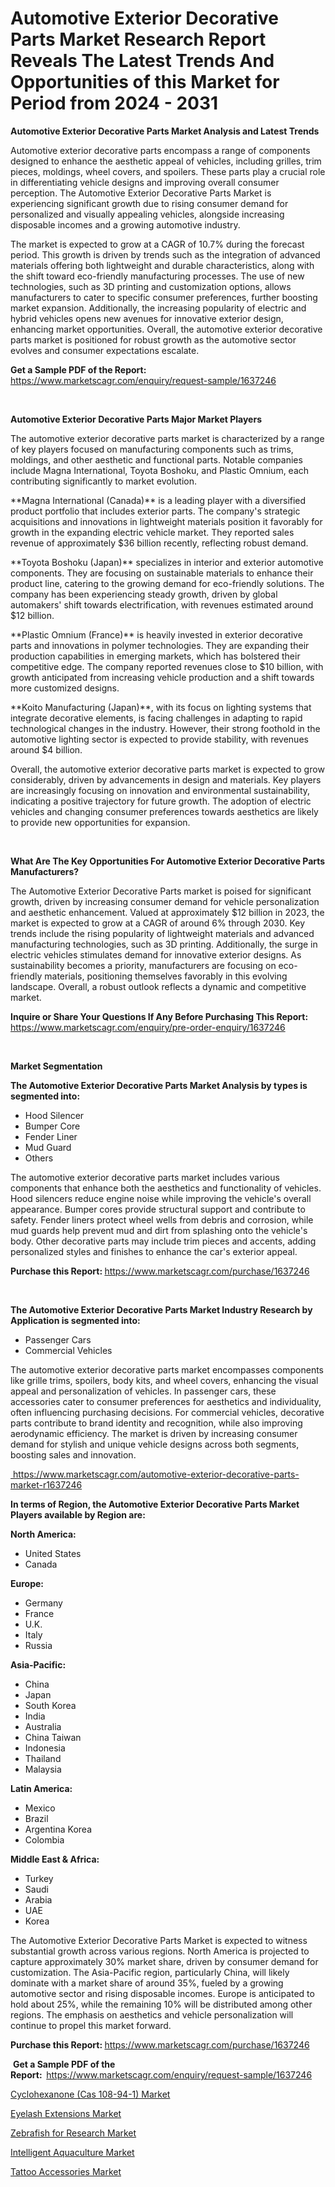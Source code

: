 <p><h1>Automotive Exterior Decorative Parts Market Research Report Reveals The Latest Trends And Opportunities of this Market for Period from 2024 - 2031</h1></p><p><strong>Automotive Exterior Decorative Parts Market Analysis and Latest Trends</strong></p>
<p><p>Automotive exterior decorative parts encompass a range of components designed to enhance the aesthetic appeal of vehicles, including grilles, trim pieces, moldings, wheel covers, and spoilers. These parts play a crucial role in differentiating vehicle designs and improving overall consumer perception. The Automotive Exterior Decorative Parts Market is experiencing significant growth due to rising consumer demand for personalized and visually appealing vehicles, alongside increasing disposable incomes and a growing automotive industry.</p><p>The market is expected to grow at a CAGR of 10.7% during the forecast period. This growth is driven by trends such as the integration of advanced materials offering both lightweight and durable characteristics, along with the shift toward eco-friendly manufacturing processes. The use of new technologies, such as 3D printing and customization options, allows manufacturers to cater to specific consumer preferences, further boosting market expansion. Additionally, the increasing popularity of electric and hybrid vehicles opens new avenues for innovative exterior design, enhancing market opportunities. Overall, the automotive exterior decorative parts market is positioned for robust growth as the automotive sector evolves and consumer expectations escalate.</p></p>
<p><strong>Get a Sample PDF of the Report:&nbsp;</strong> <a href="https://www.marketscagr.com/enquiry/request-sample/1637246">https://www.marketscagr.com/enquiry/request-sample/1637246</a></p>
<p>&nbsp;</p>
<p><strong>Automotive Exterior Decorative Parts Major Market Players</strong></p>
<p><p>The automotive exterior decorative parts market is characterized by a range of key players focused on manufacturing components such as trims, moldings, and other aesthetic and functional parts. Notable companies include Magna International, Toyota Boshoku, and Plastic Omnium, each contributing significantly to market evolution.</p><p>**Magna International (Canada)** is a leading player with a diversified product portfolio that includes exterior parts. The company's strategic acquisitions and innovations in lightweight materials position it favorably for growth in the expanding electric vehicle market. They reported sales revenue of approximately $36 billion recently, reflecting robust demand.</p><p>**Toyota Boshoku (Japan)** specializes in interior and exterior automotive components. They are focusing on sustainable materials to enhance their product line, catering to the growing demand for eco-friendly solutions. The company has been experiencing steady growth, driven by global automakers' shift towards electrification, with revenues estimated around $12 billion.</p><p>**Plastic Omnium (France)** is heavily invested in exterior decorative parts and innovations in polymer technologies. They are expanding their production capabilities in emerging markets, which has bolstered their competitive edge. The company reported revenues close to $10 billion, with growth anticipated from increasing vehicle production and a shift towards more customized designs.</p><p>**Koito Manufacturing (Japan)**, with its focus on lighting systems that integrate decorative elements, is facing challenges in adapting to rapid technological changes in the industry. However, their strong foothold in the automotive lighting sector is expected to provide stability, with revenues around $4 billion.</p><p>Overall, the automotive exterior decorative parts market is expected to grow considerably, driven by advancements in design and materials. Key players are increasingly focusing on innovation and environmental sustainability, indicating a positive trajectory for future growth. The adoption of electric vehicles and changing consumer preferences towards aesthetics are likely to provide new opportunities for expansion.</p></p>
<p>&nbsp;</p>
<p><strong>What Are The Key Opportunities For Automotive Exterior Decorative Parts Manufacturers?</strong></p>
<p><p>The Automotive Exterior Decorative Parts market is poised for significant growth, driven by increasing consumer demand for vehicle personalization and aesthetic enhancement. Valued at approximately $12 billion in 2023, the market is expected to grow at a CAGR of around 6% through 2030. Key trends include the rising popularity of lightweight materials and advanced manufacturing technologies, such as 3D printing. Additionally, the surge in electric vehicles stimulates demand for innovative exterior designs. As sustainability becomes a priority, manufacturers are focusing on eco-friendly materials, positioning themselves favorably in this evolving landscape. Overall, a robust outlook reflects a dynamic and competitive market.</p></p>
<p><strong>Inquire or Share Your Questions If Any Before Purchasing This Report:</strong> <a href="https://www.marketscagr.com/enquiry/pre-order-enquiry/1637246">https://www.marketscagr.com/enquiry/pre-order-enquiry/1637246</a></p>
<p>&nbsp;</p>
<p><strong>Market Segmentation</strong></p>
<p><strong>The Automotive Exterior Decorative Parts Market Analysis by types is segmented into:</strong></p>
<p><ul><li>Hood Silencer</li><li>Bumper Core</li><li>Fender Liner</li><li>Mud Guard</li><li>Others</li></ul></p>
<p><p>The automotive exterior decorative parts market includes various components that enhance both the aesthetics and functionality of vehicles. Hood silencers reduce engine noise while improving the vehicle's overall appearance. Bumper cores provide structural support and contribute to safety. Fender liners protect wheel wells from debris and corrosion, while mud guards help prevent mud and dirt from splashing onto the vehicle's body. Other decorative parts may include trim pieces and accents, adding personalized styles and finishes to enhance the car's exterior appeal.</p></p>
<p><strong>Purchase this Report:&nbsp;</strong><a href="https://www.marketscagr.com/purchase/1637246">https://www.marketscagr.com/purchase/1637246</a></p>
<p>&nbsp;</p>
<p><strong>The Automotive Exterior Decorative Parts Market Industry Research by Application is segmented into:</strong></p>
<p><ul><li>Passenger Cars</li><li>Commercial Vehicles</li></ul></p>
<p><p>The automotive exterior decorative parts market encompasses components like grille trims, spoilers, body kits, and wheel covers, enhancing the visual appeal and personalization of vehicles. In passenger cars, these accessories cater to consumer preferences for aesthetics and individuality, often influencing purchasing decisions. For commercial vehicles, decorative parts contribute to brand identity and recognition, while also improving aerodynamic efficiency. The market is driven by increasing consumer demand for stylish and unique vehicle designs across both segments, boosting sales and innovation.</p></p>
<p><a href="https://www.marketscagr.com/automotive-exterior-decorative-parts-market-r1637246">&nbsp;https://www.marketscagr.com/automotive-exterior-decorative-parts-market-r1637246</a></p>
<p><strong>In terms of Region, the Automotive Exterior Decorative Parts Market Players available by Region are:</strong></p>
<p>
    <p> <strong> North America: </strong>
        <ul>
            <li>United States</li>
            <li>Canada</li>
        </ul>
        </p> 
    <p> <strong> Europe: </strong>
        <ul>
            <li>Germany</li>
            <li>France</li>
            <li>U.K.</li>
            <li>Italy</li>
            <li>Russia</li>
        </ul>
        </p> 
    <p> <strong> Asia-Pacific: </strong>
        <ul>
            <li>China</li>
            <li>Japan</li>
            <li>South Korea</li>
            <li>India</li>
            <li>Australia</li>
            <li>China Taiwan</li>
            <li>Indonesia</li>
            <li>Thailand</li>
            <li>Malaysia</li>
        </ul>
        </p> 
    <p> <strong> Latin America: </strong>
        <ul>
            <li>Mexico</li>
            <li>Brazil</li>
            <li>Argentina Korea</li>
            <li>Colombia</li>
        </ul>
        </p> 
    <p> <strong> Middle East & Africa: </strong>
        <ul>
            <li>Turkey</li>
            <li>Saudi</li>
            <li>Arabia</li>
            <li>UAE</li>
            <li>Korea</li>
        </ul>
    </p>
    </p>
<p><p>The Automotive Exterior Decorative Parts Market is expected to witness substantial growth across various regions. North America is projected to capture approximately 30% market share, driven by consumer demand for customization. The Asia-Pacific region, particularly China, will likely dominate with a market share of around 35%, fueled by a growing automotive sector and rising disposable incomes. Europe is anticipated to hold about 25%, while the remaining 10% will be distributed among other regions. The emphasis on aesthetics and vehicle personalization will continue to propel this market forward.</p></p>
<p><strong>Purchase this Report: </strong><a href="https://www.marketscagr.com/purchase/1637246">https://www.marketscagr.com/purchase/1637246</a></p>
<p>&nbsp;<strong>Get a Sample PDF of the Report:&nbsp;&nbsp;</strong><a href="https://www.marketscagr.com/enquiry/request-sample/1637246">https://www.marketscagr.com/enquiry/request-sample/1637246</a></p>
<p><strong></strong></p>
<p><p><a href="https://medium.com/@jackhowmen5_68737/cyclohexanone-cas-108-94-1-market-a-global-and-regional-analysis-focus-on-end-user-product-caf26b4d6fb4?postPublishedType=repub">Cyclohexanone (Cas 108-94-1) Market</a></p><p><a href="https://issuu.com/reportprime-2/docs/eyelash-extensions-market-size-2030_44d033ef8d7e0c">Eyelash Extensions Market</a></p><p><a href="https://www.linkedin.com/pulse/insights-zebrafish-research-market-size-which-expanding-2bnge?trackingId=X6RjAnIVS9eoG6v5NAzANg%3D%3D">Zebrafish for Research Market</a></p><p><a href="https://www.linkedin.com/pulse/how-regions-adapting-intelligent-aquaculture-market-global-thzve?trackingId=0Jnk%2BwOISu6JJnGIoAdDrQ%3D%3D">Intelligent Aquaculture Market</a></p><p><a href="https://issuu.com/reportprime-2/docs/tattoo-accessories-market-size-2030_f787f22e810f93">Tattoo Accessories Market</a></p></p>
